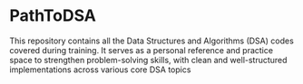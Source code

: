 # PathToDSA
This repository contains all the Data Structures and Algorithms (DSA) codes covered during training. It serves as a personal reference and practice space to strengthen problem-solving skills, with clean and well-structured implementations across various core DSA topics
